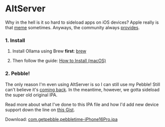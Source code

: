 # AltServer

Why in the hell is it so hard to sideload apps on iOS devices? Apple really is that [meme](https://www.theverge.com/2015/4/24/8490711/google-android-apple-robot-apologize) sometimes. Anyways, the community always [provides](https://github.com/altstoreio/AltStore).

### 1. Install

1. Install Ollama using Brew **first**: [brew](/macos/brew/README.md)

2. Then follow the guide: [How to Install (macOS)](https://faq.altstore.io/altstore-classic/how-to-install-altstore-macos)

### 2. Pebble!

The only reason I'm even using AltServer is so I can still use my Pebble! Still can't believe it's [coming back](https://ericmigi.com/blog/why-were-bringing-pebble-back). In the meantime, however, we gotta sideload the super old original IPA.

Read more about what I've done to this IPA file and how I'd add new device support down the line on [this Gist](https://gist.github.com/ambercaravalho/63ec05a24652e7da6f7bd89d495aaa65).

Download: [com.getpebble.pebbletime-iPhone16Pro.ipa](/macos/altserver/com.getpebble.pebbletime-iPhone16Pro.ipa)